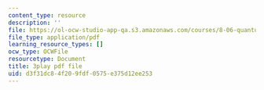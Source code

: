 ```yaml
---
content_type: resource
description: ''
file: https://ol-ocw-studio-app-qa.s3.amazonaws.com/courses/8-06-quantum-physics-iii-spring-2018/d3f31dc84f209fdf0575e375d12ee253_Kk7cc15gWF8.pdf
file_type: application/pdf
learning_resource_types: []
ocw_type: OCWFile
resourcetype: Document
title: 3play pdf file
uid: d3f31dc8-4f20-9fdf-0575-e375d12ee253
---
```

